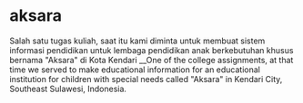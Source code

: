 # aksara
Salah satu tugas kuliah, saat itu kami diminta untuk membuat sistem informasi pendidikan untuk lembaga pendidikan anak berkebutuhan khusus bernama "Aksara" di Kota Kendari
__One of the college assignments, at that time we served to make educational information for an educational institution for children with special needs called "Aksara" in Kendari City, Southeast Sulawesi, Indonesia.
